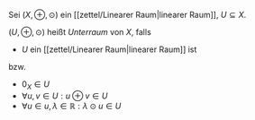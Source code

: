 Sei $(X, \oplus, \odot)$ ein [[zettel/Linearer Raum|linearer Raum]], $U \subseteq X$.

$(U, \oplus, \odot)$ heißt *Unterraum* von $X$, falls
- $U$ ein [[zettel/Linearer Raum|linearer Raum]] ist

bzw.
- $0_X \in U$
- $\forall u, v \in U : u \oplus v \in U$
- $\forall u \in u, \lambda \in \mathbb{R} : \lambda \odot u \in U$
